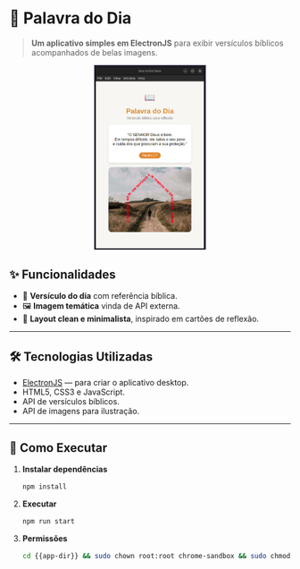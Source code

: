 # 📖 Palavra do Dia

> **Um aplicativo simples em ElectronJS** para exibir versículos bíblicos acompanhados de belas imagens.

<p align="center">
  <img src="images/image.png" alt="Logo do projeto" width="200"/>
</p>

## ✨ Funcionalidades

- 📜 **Versículo do dia** com referência bíblica.
- 🖼️ **Imagem temática** vinda de API externa.
- 🎨 **Layout clean e minimalista**, inspirado em cartões de reflexão.

---

## 🛠️ Tecnologias Utilizadas

- [ElectronJS](https://www.electronjs.org/) — para criar o aplicativo desktop.
- HTML5, CSS3 e JavaScript.
- API de versículos bíblicos.
- API de imagens para ilustração.

---

## 🚀 Como Executar

1. **Instalar dependências**
   ```bash
   npm install
   ```
2. **Executar**

   ```bash
   npm run start
   ```

3. **Permissões**
   ```bash
   cd {{app-dir}} && sudo chown root:root chrome-sandbox && sudo chmod 4755 chrome-sandbox
   ```
